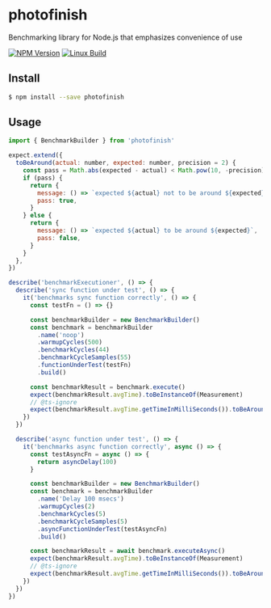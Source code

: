 # photofinish

Benchmarking library for Node.js that emphasizes convenience of use

  [![NPM Version][npm-image]][npm-url]
  [![Linux Build][circleci-image]][circleci-url]

## Install

```sh
$ npm install --save photofinish
```

## Usage

```js
import { BenchmarkBuilder } from 'photofinish'

expect.extend({
  toBeAround(actual: number, expected: number, precision = 2) {
    const pass = Math.abs(expected - actual) < Math.pow(10, -precision) / 2
    if (pass) {
      return {
        message: () => `expected ${actual} not to be around ${expected}`,
        pass: true,
      }
    } else {
      return {
        message: () => `expected ${actual} to be around ${expected}`,
        pass: false,
      }
    }
  },
})

describe('benchmarkExecutioner', () => {
  describe('sync function under test', () => {
    it('benchmarks sync function correctly', () => {
      const testFn = () => {}

      const benchmarkBuilder = new BenchmarkBuilder()
      const benchmark = benchmarkBuilder
        .name('noop')
        .warmupCycles(500)
        .benchmarkCycles(44)
        .benchmarkCycleSamples(55)
        .functionUnderTest(testFn)
        .build()

      const benchmarkResult = benchmark.execute()
      expect(benchmarkResult.avgTime).toBeInstanceOf(Measurement)
      // @ts-ignore
      expect(benchmarkResult.avgTime.getTimeInMilliSeconds()).toBeAround(0, 1)
    })
  })

  describe('async function under test', () => {
    it('benchmarks async function correctly', async () => {
      const testAsyncFn = async () => {
        return asyncDelay(100)
      }

      const benchmarkBuilder = new BenchmarkBuilder()
      const benchmark = benchmarkBuilder
        .name('Delay 100 msecs')
        .warmupCycles(2)
        .benchmarkCycles(5)
        .benchmarkCycleSamples(5)
        .asyncFunctionUnderTest(testAsyncFn)
        .build()

      const benchmarkResult = await benchmark.executeAsync()
      expect(benchmarkResult.avgTime).toBeInstanceOf(Measurement)
      // @ts-ignore
      expect(benchmarkResult.avgTime.getTimeInMilliSeconds()).toBeAround(100, 0)
    })
  })
})
```

[npm-image]: https://img.shields.io/npm/v/photofinish.svg
[npm-url]: https://npmjs.org/package/photofinish
[downloads-image]: https://img.shields.io/npm/dm/photofinish.svg
[downloads-url]: https://npmjs.org/package/photofinish
[circleci-image]: https://circleci.com/gh/kibertoad/photofinish.svg?style=svg
[circleci-url]: https://circleci.com/gh/kibertoad/photofinish
